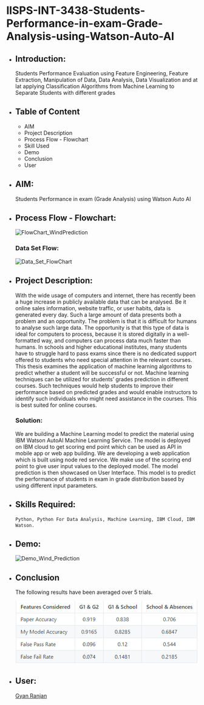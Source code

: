 # llSPS-INT-3438-Students-Performance-in-exam-Grade-Analysis-using-Watson-Auto-AI


* ## Introduction:
  Students Performance Evaluation using Feature Engineering, Feature Extraction, Manipulation of Data, Data Analysis, Data
  Visualization and at lat applying Classification Algorithms from Machine Learning to Separate Students with different grades
  
  
* ## Table of Content
    * AIM
    * Project Description 
    * Process Flow - Flowchart
    * Skill Used
    * Demo
    * Conclusion
    * User

* ## AIM:
    Students Performance in exam (Grade Analysis) using Watson Auto AI
    
    
* ## Process Flow - Flowchart:
    ![FlowChart_WindPrediction](FlowChart_WindPrediction.png)
    
    
    ### Data Set Flow:
    
    ![Data_Set_FlowChart](Data_Set_FlowChart.png)
      
    
* ## Project Description:
  With the wide usage of computers and internet, there has recently been a huge increase in publicly available data that can be
  analysed. Be it online sales information, website traffic, or user habits, data is generated every day. Such a large amount of data
  presents both a problem and an opportunity. The problem is that it is difficult for humans to analyse such large data. The 
  opportunity is that this type of data is ideal for computers to process, because it is stored digitally in a well-formatted way, and 
  computers can process data much faster than humans. In schools and higher educational institutes, many students have to struggle hard 
  to pass exams since there is no dedicated support offered to students who need special attention in the relevant courses.
  This thesis examines the application of machine learning algorithms to predict whether a student will be successful or not. Machine
  learning techniques can be utilized for students’ grades prediction in different courses. Such techniques would help students to 
  improve their performance based on predicted grades and would enable instructors to identify such individuals who might need 
  assistance in the courses. This is best suited for online courses.
    ### Solution:
     We are building a Machine Learning model to predict the material using IBM Watson AutoAI Machine Learning Service. The model is
     deployed on IBM cloud to get scoring end point which can be used as API in mobile app or web app building. We are developing a web
     application which is built using node red service. We make use of the scoring end point to give user input values to the deployed
     model. The model prediction is then showcased on User Interface. This model is to predict the performance of students in exam in 
     grade distribution based by using different input parameters.
     
    
* ## Skills Required:
      Python, Python For Data Analysis, Machine Learning, IBM Cloud, IBM Watson.
      
     
      
      
* ## Demo:
     ![Demo_Wind_Prediction](Demo_Wind_Prediction.png)
    
    
* ## Conclusion
  The following results have been averaged over 5 trials.
  
  ![Conclosion](Conclosion.png)


  
    
* ## User:
    [Gyan Ranjan](https://github.com/GyanC7)

      
 


